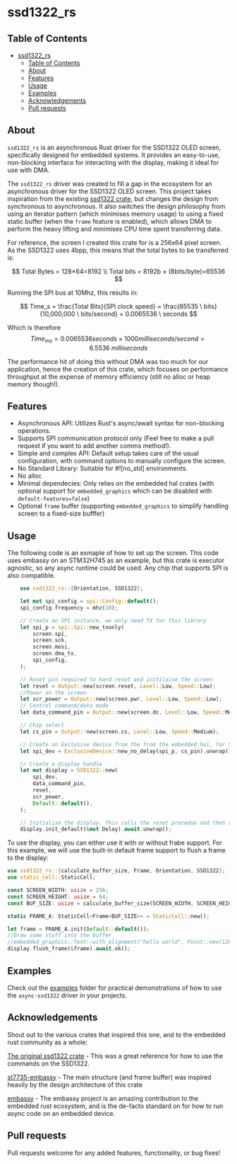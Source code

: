 # ssd1322_rs

## Table of Contents
- [ssd1322\_rs](#ssd1322_rs)
  - [Table of Contents](#table-of-contents)
  - [About ](#about-)
  - [Features ](#features-)
  - [Usage ](#usage-)
  - [Examples](#examples)
  - [Acknowledgements](#acknowledgements)
  - [Pull requests](#pull-requests)

## About <a name = "about"></a>

`ssd1322_rs` is an asynchronous Rust driver for the SSD1322 OLED screen, specifically designed for embedded systems. It provides an easy-to-use, non-blocking interface for interacting with the display, making it ideal for use with DMA.

The `ssd1322_rs` driver was created to fill a gap in the ecosystem for an asynchronous driver for the SSD1322 OLED screen. This project takes inspiration from the existing [ssd1322 crate][ssd1322], but changes the design from synchronous to asynchronous. It also switches the design philosophy from using an iterator pattern (which minimises memory usage) to using a fixed static buffer (when the `frame` feature is enabled), which allows DMA to perform the heavy lifting and minimises CPU time spent transferring data.

For reference, the screen I created this crate for is a 256x64 pixel screen. As the SSD1322 uses 4bpp, this means that the total bytes to be transferred is:

$$
Total Bytes = 128×64=8192 \\
Total bits  = 8192b × (8bits/byte)=65536
$$

Running the SPI bus at 10Mhz, this results in:

$$
Time_s = \frac{Total Bits}{SPI clock speed} = \frac{65535 \ bits}{10,000,000 \ bits/second} = 0.0065536 \ seconds
$$

Which is therefore 
$$
Time_{ms} =0.0065536seconds×1000milliseconds/second  = 6.5536 \ milliseconds
$$

The performance hit of doing this without DMA was too much for our application, hence the creation of this crate, which focuses on performance throughput at the expense of memory efficiency (still no alloc or heap memory though!).

## Features <a name = "features"></a>

- Asynchronous API: Utilizes Rust's async/await syntax for non-blocking operations.
- Supports SPI communication protocol only (Feel free to make a pull request if you want to add another comms method!).
- Simple and complex API: Default setup takes care of the usual configuration, with command options to manually configure the screen.
- No Standard Library: Suitable for #![no_std] environments.
- No alloc
- Minimal dependecies: Only relies on the embedded hal crates (with optional support for `embedded_graphics` which can be disabled with `default-features=false`)
- Optional `frame` buffer (supporting `embedded_graphics` to simplify handling screen to a fixed-size bufffer)

## Usage <a name = "usage"></a>
The following code is an exmaple of how to set up the screen. This code uses embassy on an STM32H745 as an example, but this crate is executor agnostic, so any async runtime could be used. Any chip that supports SPI is also compatible.

```rust
    use ssd1322_rs::{Orientation, SSD1322};

    let mut spi_config = spi::Config::default();
    spi_config.frequency = mhz(10);

    // Create an SPI instance, we only need TX for this library
    let spi_p = spi::Spi::new_txonly(
        screen.spi,
        screen.sck,
        screen.mosi,
        screen.dma_tx,
        spi_config,
    );

    // Reset pin required to hard reset and initilaise the screen
    let reset = Output::new(screen.reset, Level::Low, Speed::Low);
    //Power on the screen
    let scr_power = Output::new(screen.pwr, Level::Low, Speed::Low);
    // Control command/data mode
    let data_command_pin = Output::new(screen.dc, Level::Low, Speed::Medium);

    // Chip select
    let cs_pin = Output::new(screen.cs, Level::Low, Speed::Medium);

    // Create an Exclusive device from the from the embedded_hal, for SPI busses with only one other device on.
    let spi_dev = ExclusiveDevice::new_no_delay(spi_p, cs_pin).unwrap();

    // Create a display handle
    let mut display = SSD1322::new(
        spi_dev,
        data_command_pin,
        reset,
        scr_power,
        Default::default(),
    );

    // Initialise the display. This calls the reset procedue and then sends the neccesary commands to set up the display
    display.init_default(&mut Delay).await.unwrap();
```

To use the display, you can either use it with or without frabe support. For this example, we will use the built-in default frame support to flush a frame to the display:

```rust
use ssd1322_rs::{calculate_buffer_size, Frame, Orientation, SSD1322};
use static_cell::StaticCell;

const SCREEN_WIDTH: usize = 256;
const SCREEN_HEIGHT: usize = 64;
const BUF_SIZE: usize = calculate_buffer_size(SCREEN_WIDTH, SCREEN_HEIGHT);

static FRAME_A: StaticCell<Frame<BUF_SIZE>> = StaticCell::new();

let frame = FRAME_A.init(Default::default());
//Draw some stuff into the buffer
//embedded_graphics::Text::with_alignment("hello world", Point::new(128, 12), MonoTextStyle::new(&FONT_10X20, Gray4::WHITE), Alignment::Center).draw(frame).unwrap();
display.flush_frame(&frame).await.ok();
```

## Examples

Check out the [examples](examples/) folder for practical demonstrations of how to use the `async-ssd1322` driver in your projects.

## Acknowledgements
Shout out to the various crates that inspired this one, and to the embedded rust community as a whole:

[The original ssd1322 crate][ssd1322] - This was a great reference for how to use the commands on the SSD1322.

[st7735-embassy][st7735-embassy] - The main structure (and frame buffer) was inspired heavily by the design architecture of this crate

[embassy][embassy] - The embassy project is an amazing contribution to the embedded rust ecosystem, and is the de-facto standard on for how to run async code on an embedded device.

## Pull requests
Pull requests welcome for any added features, functionality, or bug fixes!

[embassy]:[https://github.com/embassy-rs]
[ssd1322]: [https://github.com/edarc/ssd1322]
[st7735-embassy]: [https://github.com/kalkyl/st7735-embassy]
